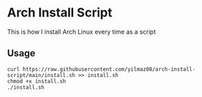 # Arch Install Script
This is how I install Arch Linux every time as a script

## Usage
```
curl https://raw.githubusercontent.com/yilmaz08/arch-install-script/main/install.sh >> install.sh
chmod +x install.sh
./install.sh
```
